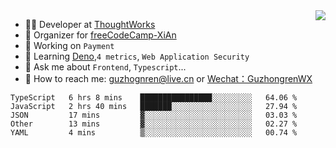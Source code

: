 <img align="right" src="https://github-readme-stats.vercel.app/api?username=guzhongren&show_icons=true&icon_color=805AD5&text_color=000&bg_color=ffffff&hide_title=true" />

- 👨‍💻  Developer at [ThoughtWorks](https://thoughtworks.com)
- 🏢 Organizer for [freeCodeCamp-XiAn](https://github.com/orgs/freeCodeCamp-XiAn)
- 🔭 Working on `Payment`
- 🌱 Learning [Deno](https://deno.land/),`4 metrics`,  `Web Application Security`
- 💬 Ask me about `Frontend`, `Typescript`...
- 🔎 How to reach me: [guzhognren@live.cn](guzhognren@live.cn) or [Wechat：GuzhongrenWX]()

<!--START_SECTION:waka-->
```text
TypeScript   6 hrs 8 mins    ████████████████░░░░░░░░░   64.06 % 
JavaScript   2 hrs 40 mins   ███████░░░░░░░░░░░░░░░░░░   27.94 % 
JSON         17 mins         ▓░░░░░░░░░░░░░░░░░░░░░░░░   03.03 % 
Other        13 mins         ▓░░░░░░░░░░░░░░░░░░░░░░░░   02.27 % 
YAML         4 mins          ▒░░░░░░░░░░░░░░░░░░░░░░░░   00.74 % 
```
<!--END_SECTION:waka-->

